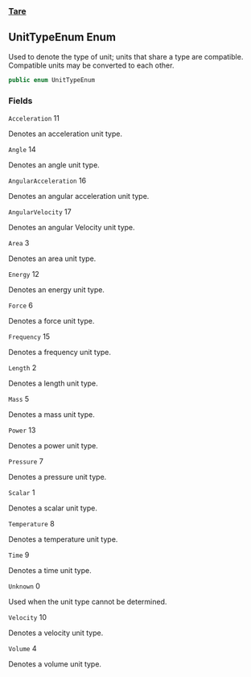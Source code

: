### [Tare](Tare.md 'Tare')

## UnitTypeEnum Enum

Used to denote the type of unit; units that share a type are compatible. Compatible units may be converted to each other.

```csharp
public enum UnitTypeEnum
```
### Fields

<a name='Tare.UnitTypeEnum.Acceleration'></a>

`Acceleration` 11

Denotes an acceleration unit type.

<a name='Tare.UnitTypeEnum.Angle'></a>

`Angle` 14

Denotes an angle unit type.

<a name='Tare.UnitTypeEnum.AngularAcceleration'></a>

`AngularAcceleration` 16

Denotes an angular acceleration unit type.

<a name='Tare.UnitTypeEnum.AngularVelocity'></a>

`AngularVelocity` 17

Denotes an angular Velocity unit type.

<a name='Tare.UnitTypeEnum.Area'></a>

`Area` 3

Denotes an area unit type.

<a name='Tare.UnitTypeEnum.Energy'></a>

`Energy` 12

Denotes an energy unit type.

<a name='Tare.UnitTypeEnum.Force'></a>

`Force` 6

Denotes a force unit type.

<a name='Tare.UnitTypeEnum.Frequency'></a>

`Frequency` 15

Denotes a frequency unit type.

<a name='Tare.UnitTypeEnum.Length'></a>

`Length` 2

Denotes a length unit type.

<a name='Tare.UnitTypeEnum.Mass'></a>

`Mass` 5

Denotes a mass unit type.

<a name='Tare.UnitTypeEnum.Power'></a>

`Power` 13

Denotes a power unit type.

<a name='Tare.UnitTypeEnum.Pressure'></a>

`Pressure` 7

Denotes a pressure unit type.

<a name='Tare.UnitTypeEnum.Scalar'></a>

`Scalar` 1

Denotes a scalar unit type.

<a name='Tare.UnitTypeEnum.Temperature'></a>

`Temperature` 8

Denotes a temperature unit type.

<a name='Tare.UnitTypeEnum.Time'></a>

`Time` 9

Denotes a time unit type.

<a name='Tare.UnitTypeEnum.Unknown'></a>

`Unknown` 0

Used when the unit type cannot be determined.

<a name='Tare.UnitTypeEnum.Velocity'></a>

`Velocity` 10

Denotes a velocity unit type.

<a name='Tare.UnitTypeEnum.Volume'></a>

`Volume` 4

Denotes a volume unit type.